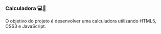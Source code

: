 ### Calculadora 💻🧮

O objetivo do projeto é desenvolver uma calculadora utilizando HTML5, CSS3 e JavaScript.
